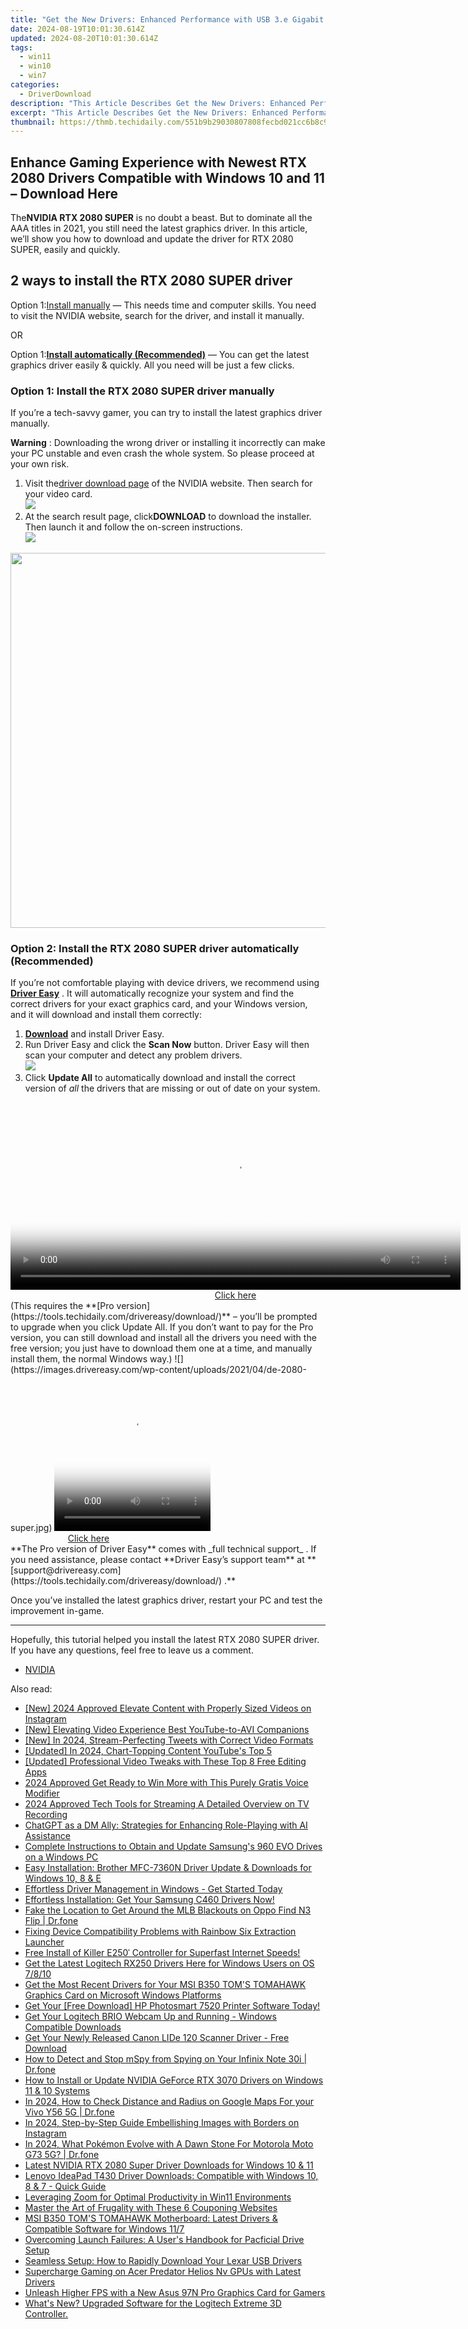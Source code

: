 ```yaml
---
title: "Get the New Drivers: Enhanced Performance with USB 3.e Gigabit Ethernet and Windows"
date: 2024-08-19T10:01:30.614Z
updated: 2024-08-20T10:01:30.614Z
tags:
  - win11
  - win10
  - win7
categories:
  - DriverDownload
description: "This Article Describes Get the New Drivers: Enhanced Performance with USB 3.e Gigabit Ethernet and Windows"
excerpt: "This Article Describes Get the New Drivers: Enhanced Performance with USB 3.e Gigabit Ethernet and Windows"
thumbnail: https://thmb.techidaily.com/551b9b29030807808fecbd021cc6b8c9595b15c77a4f336ad0c59913e2c5001a.jpg
---
```


## Enhance Gaming Experience with Newest RTX 2080 Drivers Compatible with Windows 10 and 11 – Download Here

The**NVIDIA RTX 2080 SUPER** is no doubt a beast. But to dominate all the AAA titles in 2021, you still need the latest graphics driver. In this article, we’ll show you how to download and update the driver for RTX 2080 SUPER, easily and quickly.

## 2 ways to install the RTX 2080 SUPER driver

 Option 1:[Install manually](https://tools.techidaily.com/drivereasy/download/) — This needs time and computer skills. You need to visit the NVIDIA website, search for the driver, and install it manually.

OR

 Option 1:[**Install automatically (Recommended)**](https://www.drivereasy.com/knowledge/download-update-rtx-2080-super-drivers-windows-10/#option2) — You can get the latest graphics driver easily & quickly. All you need will be just a few clicks.

### Option 1: Install the RTX 2080 SUPER driver manually

 If you’re a tech-savvy gamer, you can try to install the latest graphics driver manually.

**Warning** : Downloading the wrong driver or installing it incorrectly can make your PC unstable and even crash the whole system. So please proceed at your own risk.

1. Visit the[driver download page](https://www.nvidia.com/Download/index.aspx) of the NVIDIA website. Then search for your video card.  
![](https://images.drivereasy.com/wp-content/uploads/2021/04/2080-super-manually.jpg)
2. At the search result page, click**DOWNLOAD** to download the installer. Then launch it and follow the on-screen instructions.  
![](https://images.drivereasy.com/wp-content/uploads/2021/04/2080-super-manually-2.jpg)

<!-- affiliate ads begin -->
<a href="https://appsumo.8odi.net/c/5597632/2087389/7443" target="_top" id="2087389"><img src="//a.impactradius-go.com/display-ad/7443-2087389" border="0" alt="" width="1200" height="600"/></a><img height="0" width="0" src="https://appsumo.8odi.net/i/5597632/2087389/7443" style="position:absolute;visibility:hidden;" border="0" />
<!-- affiliate ads end -->
### Option 2: Install the RTX 2080 SUPER driver automatically (Recommended)

 If you’re not comfortable playing with device drivers, we recommend using **[Driver Easy](https://tools.techidaily.com/drivereasy/download/)**  . It will automatically recognize your system and find the correct drivers for your exact graphics card, and your Windows version, and it will download and install them correctly:

1. **[Download](https://tools.techidaily.com/drivereasy/download/)**  and install Driver Easy.
2. Run Driver Easy and click the **Scan Now** button. Driver Easy will then scan your computer and detect any problem drivers.  
![](https://images.drivereasy.com/wp-content/uploads/2020/09/scan-now-driver-easy.png)
3. Click **Update All** to automatically download and install the correct version of _all_ the drivers that are missing or out of date on your system.  
<!-- affiliate ads begin -->
<span id="1993652">
					<video width="720" height="300" style="cursor:pointer"
           poster="//a.impactradius-go.com/display-clicktoplayimage/1993652.jpeg"
           onclick="if(!this.playClicked){this.play();this.setAttribute('controls',true);this.playClicked=true;}">
	   <source src="//a.impactradius-go.com/display-ad/22993-1993652">
	   <img src="//a.impactradius-go.com/display-clicktoplayimage/1993652.jpeg" style="border: none; height: 100%; width: 100%; object-fit: contain">
	</video>
	<div style="width:720px;text-align:center"><a href="javascript:window.open(decodeURIComponent('https%3A%2F%2Fhomestyler.sjv.io%2Fc%2F5597632%2F1993652%2F22993'), '_blank');void(0);">Click here</a></div>
</span>
<img height="0" width="0" src="https://imp.pxf.io/i/5597632/1993652/22993" style="position:absolute;visibility:hidden;" border="0" />
<!-- affiliate ads end -->
 (This requires the **[Pro version](https://tools.techidaily.com/drivereasy/download/)**  – you’ll be prompted to upgrade when you click Update All. If you don’t want to pay for the Pro version, you can still download and install all the drivers you need with the free version; you just have to download them one at a time, and manually install them, the normal Windows way.)  
![](https://images.drivereasy.com/wp-content/uploads/2021/04/de-2080-super.jpg)

<!-- affiliate ads begin -->
<span id="1997795">
					<video width="250" height="250" style="cursor:pointer"
           poster="//a.impactradius-go.com/display-clicktoplayimage/1997795.jpeg"
           onclick="if(!this.playClicked){this.play();this.setAttribute('controls',true);this.playClicked=true;}">
	   <source src="//a.impactradius-go.com/display-ad/23621-1997795">
	   <img src="//a.impactradius-go.com/display-clicktoplayimage/1997795.jpeg" style="border: none; height: 100%; width: 100%; object-fit: contain">
	</video>
	<div style="width:250px;text-align:center"><a href="javascript:window.open(decodeURIComponent('https%3A%2F%2Fproteahair.pxf.io%2Fc%2F5597632%2F1997795%2F23621'), '_blank');void(0);">Click here</a></div>
</span>
<img height="0" width="0" src="https://imp.pxf.io/i/5597632/1997795/23621" style="position:absolute;visibility:hidden;" border="0" />
<!-- affiliate ads end -->
**The Pro version of Driver Easy** comes with _full technical support_ . If you need assistance, please contact **Driver Easy’s support team** at **[support@drivereasy.com](https://tools.techidaily.com/drivereasy/download/) .**

 Once you’ve installed the latest graphics driver, restart your PC and test the improvement in-game.

---

 Hopefully, this tutorial helped you install the latest RTX 2080 SUPER driver. If you have any questions, feel free to leave us a comment.

* [NVIDIA](https://tools.techidaily.com/drivereasy/download/)

<ins class="adsbygoogle"
     style="display:block"
     data-ad-format="autorelaxed"
     data-ad-client="ca-pub-7571918770474297"
     data-ad-slot="1223367746"></ins>



<ins class="adsbygoogle"
     style="display:block"
     data-ad-client="ca-pub-7571918770474297"
     data-ad-slot="8358498916"
     data-ad-format="auto"
     data-full-width-responsive="true"></ins>

<span class="atpl-alsoreadstyle">Also read:</span>
<div><ul>
<li><a href="https://instagram-video-files.techidaily.com/new-2024-approved-elevate-content-with-properly-sized-videos-on-instagram/"><u>[New] 2024 Approved  Elevate Content with Properly Sized Videos on Instagram</u></a></li>
<li><a href="https://youtube-blog.techidaily.com/levating-video-experience-best-youtube-to-avi-companions/"><u>[New] Elevating Video Experience  Best YouTube-to-AVI Companions</u></a></li>
<li><a href="https://twitter-videos.techidaily.com/new-in-2024-stream-perfecting-tweets-with-correct-video-formats/"><u>[New] In 2024, Stream-Perfecting Tweets with Correct Video Formats</u></a></li>
<li><a href="https://facebook-video-share.techidaily.com/updated-in-2024-chart-topping-content-youtubes-top-5/"><u>[Updated] In 2024, Chart-Topping Content  YouTube's Top 5</u></a></li>
<li><a href="https://facebook-video-share.techidaily.com/updated-professional-video-tweaks-with-these-top-8-free-editing-apps/"><u>[Updated] Professional Video Tweaks with These Top 8 Free Editing Apps</u></a></li>
<li><a href="https://fox-http.techidaily.com/2024-approved-get-ready-to-win-more-with-this-purely-gratis-voice-modifier/"><u>2024 Approved  Get Ready to Win More with This Purely Gratis Voice Modifier</u></a></li>
<li><a href="https://screen-activity-recording.techidaily.com/2024-approved-tech-tools-for-streaming-a-detailed-overview-on-tv-recording/"><u>2024 Approved  Tech Tools for Streaming  A Detailed Overview on TV Recording</u></a></li>
<li><a href="https://tech-revival.techidaily.com/chatgpt-as-a-dm-ally-strategies-for-enhancing-role-playing-with-ai-assistance/"><u>ChatGPT as a DM Ally: Strategies for Enhancing Role-Playing with AI Assistance</u></a></li>
<li><a href="https://win-dash.techidaily.com/complete-instructions-to-obtain-and-update-samsungs-960-evo-drives-on-a-windows-pc/"><u>Complete Instructions to Obtain and Update Samsung's 960 EVO Drives on a Windows PC</u></a></li>
<li><a href="https://win-dash.techidaily.com/easy-installation-brother-mfc-7360n-driver-update-and-downloads-for-windows-10-8-and-e/"><u>Easy Installation: Brother MFC-7360N Driver Update & Downloads for Windows 10, 8 & E</u></a></li>
<li><a href="https://win-dash.techidaily.com/effortless-driver-management-in-windows-get-started-today/"><u>Effortless Driver Management in Windows - Get Started Today</u></a></li>
<li><a href="https://win-dash.techidaily.com/effortless-installation-get-your-samsung-c460-drivers-now/"><u>Effortless Installation: Get Your Samsung C460 Drivers Now!</u></a></li>
<li><a href="https://fake-location.techidaily.com/fake-the-location-to-get-around-the-mlb-blackouts-on-oppo-find-n3-flip-drfone-by-drfone-virtual-android/"><u>Fake the Location to Get Around the MLB Blackouts on Oppo Find N3 Flip | Dr.fone</u></a></li>
<li><a href="https://win-dash.techidaily.com/fixing-device-compatibility-problems-with-rainbow-six-extraction-launcher/"><u>Fixing Device Compatibility Problems with Rainbow Six Extraction Launcher</u></a></li>
<li><a href="https://win-dash.techidaily.com/free-install-of-killer-e250-controller-for-superfast-internet-speeds/"><u>Free Install of Killer E250ˈ Controller for Superfast Internet Speeds!</u></a></li>
<li><a href="https://win-dash.techidaily.com/get-the-latest-logitech-rx250-drivers-here-for-windows-users-on-os-7810/"><u>Get the Latest Logitech RX250 Drivers Here for Windows Users on OS 7/8/10</u></a></li>
<li><a href="https://win-dash.techidaily.com/get-the-most-recent-drivers-for-your-msi-b350-toms-tomahawk-graphics-card-on-microsoft-windows-platforms/"><u>Get the Most Recent Drivers for Your MSI B350 TOM'S TOMAHAWK Graphics Card on Microsoft Windows Platforms</u></a></li>
<li><a href="https://win-dash.techidaily.com/get-your-free-download-hp-photosmart-7520-printer-software-today/"><u>Get Your [Free Download] HP Photosmart 7520 Printer Software Today!</u></a></li>
<li><a href="https://win-dash.techidaily.com/get-your-logitech-brio-webcam-up-and-running-windows-compatible-downloads/"><u>Get Your Logitech BRIO Webcam Up and Running - Windows Compatible Downloads</u></a></li>
<li><a href="https://win-dash.techidaily.com/get-your-newly-released-canon-lide-120-scanner-driver-free-download/"><u>Get Your Newly Released Canon LIDe 120 Scanner Driver - Free Download</u></a></li>
<li><a href="https://location-social.techidaily.com/how-to-detect-and-stop-mspy-from-spying-on-your-infinix-note-30i-drfone-by-drfone-virtual-android/"><u>How to Detect and Stop mSpy from Spying on Your Infinix Note 30i | Dr.fone</u></a></li>
<li><a href="https://win-dash.techidaily.com/how-to-install-or-update-nvidia-geforce-rtx-3070-drivers-on-windows-11-and-10-systems/"><u>How to Install or Update NVIDIA GeForce RTX 3070 Drivers on Windows 11 & 10 Systems</u></a></li>
<li><a href="https://android-location-track.techidaily.com/in-2024-how-to-check-distance-and-radius-on-google-maps-for-your-vivo-y56-5g-drfone-by-drfone-virtual-android/"><u>In 2024, How to Check Distance and Radius on Google Maps For your Vivo Y56 5G | Dr.fone</u></a></li>
<li><a href="https://instagram-videos.techidaily.com/in-2024-step-by-step-guide-embellishing-images-with-borders-on-instagram/"><u>In 2024, Step-by-Step Guide  Embellishing Images with Borders on Instagram</u></a></li>
<li><a href="https://android-pokemon-go.techidaily.com/in-2024-what-pokemon-evolve-with-a-dawn-stone-for-motorola-moto-g73-5g-drfone-by-drfone-virtual-android/"><u>In 2024, What Pokémon Evolve with A Dawn Stone For Motorola Moto G73 5G? | Dr.fone</u></a></li>
<li><a href="https://win-dash.techidaily.com/latest-nvidia-rtx-2080-super-driver-downloads-for-windows-10-and-11/"><u>Latest NVIDIA RTX 2080 Super Driver Downloads for Windows 10 & 11</u></a></li>
<li><a href="https://win-dash.techidaily.com/lenovo-ideapad-t430-driver-downloads-compatible-with-windows-10-8-and-7-quick-guide/"><u>Lenovo IdeaPad T430 Driver Downloads: Compatible with Windows 10, 8 & 7 - Quick Guide</u></a></li>
<li><a href="https://extra-resources.techidaily.com/leveraging-zoom-for-optimal-productivity-in-win11-environments/"><u>Leveraging Zoom for Optimal Productivity in Win11 Environments</u></a></li>
<li><a href="https://technical-tips.techidaily.com/master-the-art-of-frugality-with-these-6-couponing-websites/"><u>Master the Art of Frugality with These 6 Couponing Websites</u></a></li>
<li><a href="https://win-dash.techidaily.com/msi-b350-toms-tomahawk-motherboard-latest-drivers-and-compatible-software-for-windows-117/"><u>MSI B350 TOM'S TOMAHAWK Motherboard: Latest Drivers & Compatible Software for Windows 11/7</u></a></li>
<li><a href="https://win-able.techidaily.com/overcoming-launch-failures-a-users-handbook-for-pacficial-drive-setup/"><u>Overcoming Launch Failures: A User's Handbook for Pacficial Drive Setup</u></a></li>
<li><a href="https://win-dash.techidaily.com/seamless-setup-how-to-rapidly-download-your-lexar-usb-drivers/"><u>Seamless Setup: How to Rapidly Download Your Lexar USB Drivers</u></a></li>
<li><a href="https://win-dash.techidaily.com/supercharge-gaming-on-acer-predator-helios-nv-gpus-with-latest-drivers/"><u>Supercharge Gaming on Acer Predator Helios Nv GPUs with Latest Drivers</u></a></li>
<li><a href="https://win-dash.techidaily.com/unleash-higher-fps-with-a-new-asus-97n-pro-graphics-card-for-gamers/"><u>Unleash Higher FPS with a New Asus 97N Pro Graphics Card for Gamers</u></a></li>
<li><a href="https://win-dash.techidaily.com/whats-new-upgraded-software-for-the-logitech-extreme-3d-controller/"><u>What's New? Upgraded Software for the Logitech Extreme 3D Controller.</u></a></li>
</ul></div>
